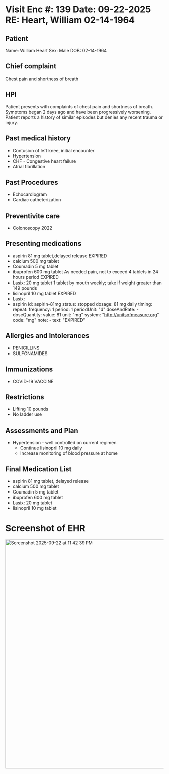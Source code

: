 # Visit Enc #: 139 Date: 09-22-2025 RE: Heart, William 02-14-1964

## Patient
Name: William Heart
Sex: Male
DOB: 02-14-1964


## Chief complaint
Chest pain and shortness of breath

## HPI
Patient presents with complaints of chest pain and shortness of breath. Symptoms began 2 days ago and have been progressively worsening. Patient reports a history of similar episodes but denies any recent trauma or injury.

## Past medical history
- Contusion of left knee, initial encounter
- Hypertension
- CHF - Congestive heart failure
- Atrial fibrillation

## Past Procedures
- Echocardiogram
- Cardiac catheterization

## Preventivite care
- Colonoscopy 2022

## Presenting medications
- aspirin 81 mg tablet,delayed release EXPIRED
- calcium 500 mg tablet
- Coumadin 5 mg tablet
- ibuprofen 600 mg tablet As needed pain, not to exceed 4 tablets in 24 hours period EXPIRED
- Lasix: 20 mg tablet 1 tablet by mouth weekly; take if weight greater than 149 pounds
- lisinopril 10 mg tablet EXPIRED
- Lasix: 
- aspirin
        id: aspirin-81mg
        status: stopped
        dosage: 81 mg daily
            timing:
            repeat:
                frequency: 1
                period: 1
                periodUnit: "d"
            doseAndRate:
            - doseQuantity:
                value: 81
                unit: "mg"
                system: "http://unitsofmeasure.org"
                code: "mg"
        note:
        - text: "EXPIRED"


## Allergies and Intolerances
- PENICILLINS
- SULFONAMIDES

## Immunizations
- COVID-19 VACCINE

## Restrictions
- Lifting 10 pounds
- No ladder use

## Assessments and Plan
- Hypertension - well controlled on current regimen
   - Continue lisinopril 10 mg daily
   - Increase monitoring of blood pressure at home

## Final Medication List
- aspirin 81 mg tablet, delayed release
- calcium 500 mg tablet
- Coumadin 5 mg tablet
- ibuprofen 600 mg tablet
- Lasix: 20 mg tablet
- lisinopril 10 mg tablet


# Screenshot of EHR

<img width="1142" height="728" alt="Screenshot 2025-09-22 at 11 42 39 PM" src="https://github.com/user-attachments/assets/e725eae0-160e-4d16-8722-c70d277a6df3" />
